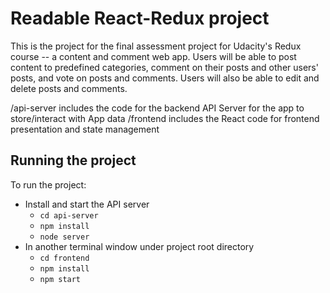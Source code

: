 # Readable React-Redux project

This is the project for the final assessment project for Udacity's Redux course -- a content and comment web app. Users will be able to post content to predefined categories, comment on their posts and other users' posts, and vote on posts and comments. Users will also be able to edit and delete posts and comments.

/api-server includes the code for the backend API Server for the app to store/interact with App data
/frontend includes the React code for frontend presentation and state management

## Running the project

To run the project:

* Install and start the API server
    - `cd api-server`
    - `npm install`
    - `node server`
* In another terminal window under project root directory
    - `cd frontend`
    - `npm install`
    - `npm start`
